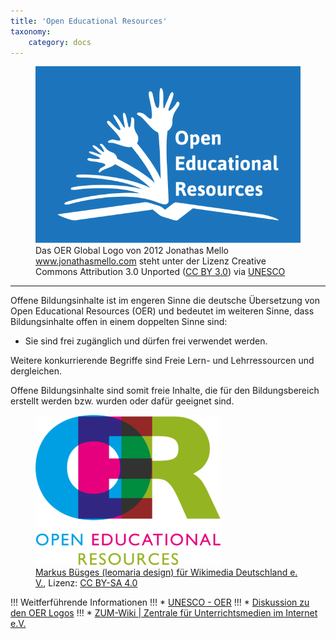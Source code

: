 ```yaml
---
title: 'Open Educational Resources'
taxonomy:
    category: docs
---
```


<figure>
  <img src="globaloer.png" alt="UNESCO OER"/>
  <figcaption>
  Das OER Global Logo von 2012 Jonathas Mello <a href src="http://www.jonathasmello.com/">www.jonathasmello.com</a> steht unter der Lizenz Creative Commons Attribution 3.0 Unported (<a href src="http://creativecommons.org/licenses/by/3.0/">CC BY 3.0</a>) via <a href src="http://www.unesco.org/new/en/communication-and-information/access-to-knowledge/open-educational-resources/global-oer-logo/">UNESCO</a></figcaption>
</figure>

---

Offene Bildungsinhalte ist im engeren Sinne die deutsche Übersetzung von Open Educational Resources (OER) und bedeutet im weiteren Sinne, dass Bildungsinhalte offen in einem doppelten Sinne sind:
* Sie sind frei zugänglich und dürfen frei verwendet werden.

Weitere konkurrierende Begriffe sind Freie Lern- und Lehrressourcen und dergleichen.

Offene Bildungsinhalte sind somit freie Inhalte, die für den Bildungsbereich erstellt werden bzw. wurden oder dafür geeignet sind.

<figure>
  <img src="oer.png" alt="OER"/>
  <figcaption>
  <a href src="https://commons.wikimedia.org/wiki/File:OER_Logo_Open_Educational_Resources.png">Markus Büsges (leomaria design) für Wikimedia Deutschland e. V.</a>, Lizenz: <a href src="https://creativecommons.org/licenses/by-sa/4.0/deed.en">CC BY-SA 4.0</a> 
  </figcaption>
</figure>


!!! Weitferführende Informationen
!!! * [UNESCO - OER](http://www.unesco.org/new/en/communication-and-information/access-to-knowledge/open-educational-resources/)
!!! * [Diskussion zu den OER Logos](https://open-educational-resources.de/offizielles-oer-logo/)
!!! * [ZUM-Wiki | Zentrale für Unterrichtsmedien im Internet e.V.](http://wikis.zum.de/zum/Open_Educational_Resources)
